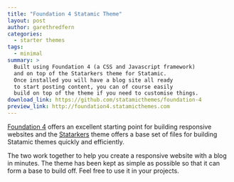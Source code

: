 ```yaml
---
title: "Foundation 4 Statamic Theme"
layout: post
author: garethredfern
categories:
  - starter themes
tags:
  - minimal
summary: >
  Built using Foundation 4 (a CSS and Javascript framework)
  and on top of the Statarkers theme for Statamic.
  Once installed you will have a blog site all ready
  to start posting content, you can of course easily
  build on top of the theme if you need to customise things.
download_link: https://github.com/statamicthemes/foundation-4
preview_link: http://foundation4.statamicthemes.com
---
```

[Foundation 4](http://foundation.zurb.com) offers an excellent starting point for building responsive websites and the [Statarkers](http://www.statamicthemes.com/themes/statarkers-theme) theme offers a base set of files for building Statamic themes quickly and efficiently.

The two work together to help you create a responsive website with a blog in minutes. The theme has been kept as simple as possible so that it can form a base to build off. Feel free to use it in your projects.
